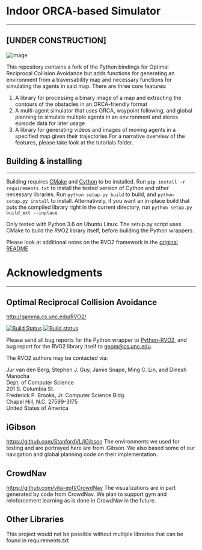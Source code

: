 # Indoor ORCA-based Simulator
-----------------------------

## [UNDER CONSTRUCTION] 

![image](output.gif "INDOORCA")

This repository contains a fork of the Python bindings for Optimal Reciprocal Collision Avoidance but 
adds functions for generating an environment from a traversability map and necessary functions for 
simulating the agents in said map.
There are three core features:
1. A library for processing a binary image of a map and extracting the contours of the obstacles in an ORCA-friendly format
2. A multi-agent simulator that uses ORCA, waypoint following, and global planning to simulate multiple agents in an environment and stores episode data for later usage
3. A library for generating videos and images of moving agents in a specified map given their trajectories
For a narrative overview of the features, please take look at the tutorials folder.

## Building & installing
------------------------

Building requires [CMake](http://cmake.org/) and [Cython](http://cython.org/) to be installed.
Run `pip install -r requirements.txt` to install the tested version of Cython and other necessary libraries.
Run `python setup.py build` to build, and `python setup.py install` to install.
Alternatively, if you want an in-place build that puts the compiled library right in
the current directory, run `python setup.py build_ext --inplace`

Only tested with Python 3.6 on Ubuntu Linux. The setup.py script uses CMake to build
the RVO2 library itself, before building the Python wrappers. 

Please look at additional notes on the RVO2 framework in the [original README](RVO2.md)

# Acknowledgments
-----------------

## Optimal Reciprocal Collision Avoidance

<http://gamma.cs.unc.edu/RVO2/>

[![Build Status](https://travis-ci.org/snape/RVO2.svg?branch=master)](https://travis-ci.org/snape/RVO2)
[![Build status](https://ci.appveyor.com/api/projects/status/0nyp7y4di8x1gh9o/branch/master?svg=true)](https://ci.appveyor.com/project/snape/rvo2)

Please send all bug reports for the Python wrapper to
[Python-RVO2](https://github.com/sybrenstuvel/Python-RVO2), and bug
report for the RVO2 library itself to [geom@cs.unc.edu](mailto:geom@cs.unc.edu).

The RVO2 authors may be contacted via:

Jur van den Berg, Stephen J. Guy, Jamie Snape, Ming C. Lin, and Dinesh Manocha  
Dept. of Computer Science  
201 S. Columbia St.  
Frederick P. Brooks, Jr. Computer Science Bldg.  
Chapel Hill, N.C. 27599-3175  
United States of America

## iGibson
<https://github.com/StanfordVL/iGibson>
The environments we used for testing and are portrayed here are from iGibson.
We also based some of our navigation and global planning code on their implementation.

## CrowdNav
<https://github.com/vita-epfl/CrowdNav>
The visualizations are in part generated by code from CrowdNav. We plan to support 
gym and reinforcement learning as is done in CrowdNav in the future.

## Other Libraries
This project would not be possible without multiple libraries that can be found in requirements.txt
